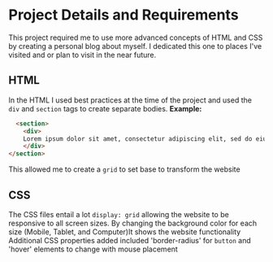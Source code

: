 # Project Details and Requirements

This project required me to use more advanced concepts of HTML and CSS by creating a personal blog about myself.
I dedicated this one to places I've visited and or plan to visit in the near future.

## HTML
In the HTML I used best practices at the time of the project and used the `div` and `section` tags to create separate bodies.
**Example:**
```html
  <section>
    <div>
    Lorem ipsum dolor sit amet, consectetur adipiscing elit, sed do eiusmod tempor incididunt ut labore et dolore magna aliqua.
    </div>
</section>
```

This allowed me to create a `grid` to set base to transform the website

## CSS
The CSS files entail a lot `display: grid` allowing the website to be responsive to all screen sizes.
By changing the background color for each size (Mobile, Tablet, and Computer)It shows the website functionality
Additional CSS properties added included 'border-radius' for `button` and 'hover' elements to change with mouse placement
